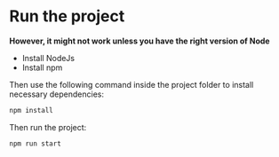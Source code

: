 # Run the project

**However, it might not work unless you have the right version of Node**

* Install NodeJs
* Install npm

Then use the following command inside the project folder to install necessary dependencies:

```js
npm install
```
Then run the project:

```js
npm run start
```

